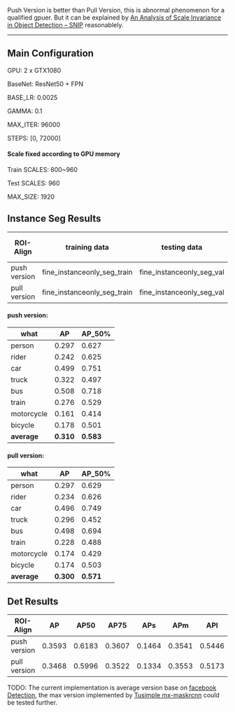 
Push Version is better than Pull Version, this is abnormal phenomenon for a qualified gpuer. But it can be explained by [An Analysis of Scale Invariance in Object Detection – SNIP](https://arxiv.org/abs/1711.08189) reasonablely.

-----------------------------------

## Main Configuration

GPU: 2 x GTX1080

BaseNet: ResNet50 + FPN

BASE_LR: 0.0025

GAMMA: 0.1

MAX_ITER: 96000

STEPS: [0, 72000]

#### Scale fixed according to GPU memory

Train SCALES: 800~960

Test SCALES: 960

MAX_SIZE: 1920


## Instance Seg Results

| ROI-Align    | training data               | testing data              | AP      | AP@0.5  | training time (2 x GTX1080)  |
|--------------|-----------------------------|---------------------------|---------|---------|------------------------------|
| push version | fine_instanceonly_seg_train | fine_instanceonly_seg_val | 31.0    | 58.3    | 0.73s / iter                 |
| pull version | fine_instanceonly_seg_train | fine_instanceonly_seg_val | 30.0    | 57.1    | 2.19s / iter                 |

#### push version:

| what           |             AP     |   AP_50%      |
|----------------|--------------------|---------------|
| person         |          0.297     |    0.627      |
| rider          |          0.242     |    0.625      |
| car            |          0.499     |    0.751      |
| truck          |          0.322     |    0.497      |
| bus            |          0.508     |    0.718      |
| train          |          0.276     |    0.529      |
| motorcycle     |          0.161     |    0.414      |
| bicycle        |          0.178     |    0.501      |
| **average**    |          **0.310** |    **0.583**  |

#### pull version:

| what           |             AP     |   AP_50%      |
|----------------|--------------------|---------------|
| person         |          0.297     |    0.629      |
| rider          |          0.234     |    0.626      |
| car            |          0.496     |    0.749      |
| truck          |          0.296     |    0.452      |
| bus            |          0.498     |    0.694      |
| train          |          0.228     |    0.488      |
| motorcycle     |          0.174     |    0.429      |
| bicycle        |          0.174     |    0.503      |
| **average**    |          **0.300** |    **0.571**  |

## Det Results

| ROI-Align    | AP     | AP50   | AP75   | APs    | APm    | APl    |
|--------------|--------|--------|--------|--------|--------|--------|
| push version | 0.3593 | 0.6183 | 0.3607 | 0.1464 | 0.3541 | 0.5446 |
| pull version | 0.3468 | 0.5996 | 0.3522 | 0.1334 | 0.3553 | 0.5173 |


TODO:
The current implementation is average version base on [facebook Detection](https://github.com/facebookresearch/Detectron), the max version implemented by [Tusimple mx-maskrcnn](github.com/TuSimple/mx-maskrcnn) could be tested further.
